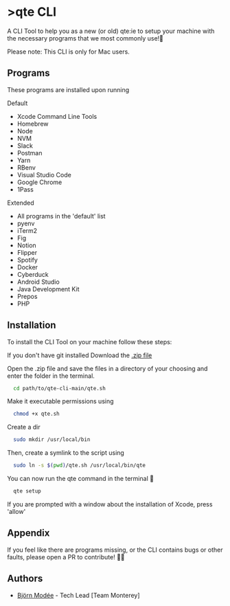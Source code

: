 
# >qte CLI

A CLI Tool to help you as a new (or old) qte:ie to setup your machine with the necessary programs that we most commonly use!🚀

Please note: This CLI is only for Mac users.


## Programs
These programs are installed upon running 

Default
- Xcode Command Line Tools
- Homebrew
- Node
- NVM
- Slack
- Postman
- Yarn
- RBenv
- Visual Studio Code
- Google Chrome
- 1Pass

Extended
- All programs in the 'default' list
- pyenv
- iTerm2
- Fig
- Notion
- Flipper
- Spotify
- Docker
- Cyberduck
- Android Studio
- Java Development Kit
- Prepos
- PHP



## Installation

To install the CLI Tool on your machine follow these steps:

If you don't have git installed Download the [.zip file](https://github.com/qteab/qte-cli/archive/refs/heads/main.zip)

Open the .zip file and save the files in a directory of your choosing and enter the folder in the terminal.

```bash
  cd path/to/qte-cli-main/qte.sh
```

Make it executable permissions using 

```bash
  chmod +x qte.sh
```

Create a dir

```bash
  sudo mkdir /usr/local/bin
```

Then, create a symlink to the script using

```bash
  sudo ln -s $(pwd)/qte.sh /usr/local/bin/qte
```


You can now run the qte command in the terminal 🥳

```bash
  qte setup
```

If you are prompted with a window about the installation of Xcode, press 'allow'


## Appendix

If you feel like there are programs missing, or the CLI contains bugs or other faults, please open a PR to contribute! 👨‍💻


## Authors

- [Björn Modée](https://www.github.com/bjornmodee) - Tech Lead [Team Monterey]


